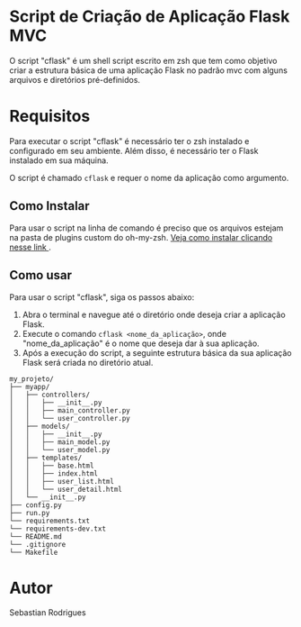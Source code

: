 # Script de Criação de Aplicação Flask MVC

O script "cflask" é um shell script escrito em zsh que tem como objetivo criar a estrutura básica de uma aplicação Flask no padrão mvc com alguns arquivos e diretórios pré-definidos.



# Requisitos
Para executar o script "cflask" é necessário ter o zsh instalado e configurado em seu ambiente. Além disso, é necessário ter o Flask instalado em sua máquina.

O script é chamado `cflask` e requer o nome da aplicação como argumento.

## Como Instalar
Para usar o script na linha de comando é preciso que os arquivos estejam na pasta de plugins custom do oh-my-zsh.
[Veja como instalar clicando nesse link ](https://github.com/ohmyzsh/ohmyzsh/wiki/Plugins).



## Como usar

Para usar o script "cflask", siga os passos abaixo:

1. Abra o terminal e navegue até o diretório onde deseja criar a aplicação Flask.
2. Execute o comando `cflask <nome_da_aplicação>`, onde "nome_da_aplicação" é o nome que deseja dar à sua aplicação.
3. Após a execução do script, a seguinte estrutura básica da sua aplicação Flask será criada no diretório atual.

```
my_projeto/
├── myapp/
│   ├── controllers/
│   │   ├── __init__.py
│   │   ├── main_controller.py
│   │   └── user_controller.py
│   ├── models/
│   │   ├── __init__.py
│   │   ├── main_model.py
│   │   └── user_model.py
│   ├── templates/
│   │   ├── base.html
│   │   ├── index.html
│   │   ├── user_list.html
│   │   └── user_detail.html
│   └── __init__.py
├── config.py
├── run.py
└── requirements.txt
└── requirements-dev.txt
└── README.md
└── .gitignore
└── Makefile
```

# Autor
Sebastian Rodrigues

